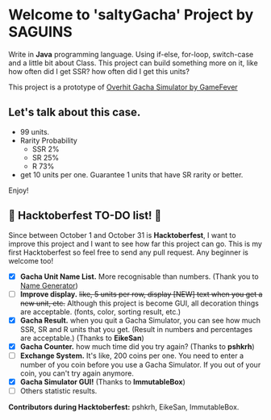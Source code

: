 # Welcome to 'saltyGacha' Project by SAGUINS
Write in **Java** programming language. Using if-else, for-loop, switch-case and a little bit about Class. This project can build something more on it, like how often did I get SSR? how often did I get this units?

This project is a prototype of [Overhit Gacha Simulator by GameFever](https://overhit.gamefever.co/gacha/)

## Let's talk about this case.
- 99 units.
- Rarity Probability
  - SSR 2%
  - SR 25%
  - R 73%
- get 10 units per one. Guarantee 1 units that have SR rarity or better.

Enjoy!

## 🎃 Hacktoberfest TO-DO list! 🎃
Since between October 1 and October 31 is **Hacktoberfest**, I want to improve this project and I want to see how far this project can go. This is my first Hacktoberfest so feel free to send any pull request. Any beginner is welcome too!
- [x] **Gacha Unit Name List.** More recognisable than numbers. (Thank you to [Name Generator](https://www.name-generator.org.uk/fantasy/))
- [ ] **Improve display.** ~~like, 5 units per row, display [NEW] text when you get a new unit, etc.~~ Although this project is become GUI, all decoration things are acceptable. (fonts, color, sorting result, etc.)
- [x] **Gacha Result.** when you quit a Gacha Simulator, you can see how much SSR, SR and R units that you get. (Result in numbers and percentages are acceptable.) (Thanks to **EikeSan**)
- [x] **Gacha Counter.** how much time did you try again? (Thanks to **pshkrh**)
- [ ] **Exchange System.** It's like, 200 coins per one. You need to enter a number of you coin before you use a Gacha Simulator. If you out of your coin, you can't try again anymore.
- [x] **Gacha Simulator GUI!** (Thanks to **ImmutableBox**)
- [ ] Others statistic results.

**Contributors during Hacktoberfest:** pshkrh, EikeSan, ImmutableBox.
